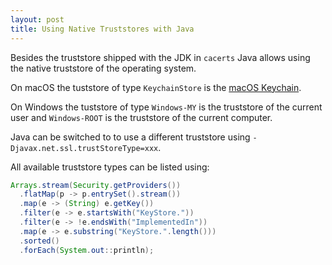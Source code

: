 ```yaml
---
layout: post
title: Using Native Truststores with Java
---
```


Besides the truststore shipped with the JDK in `cacerts` Java allows using the native truststore of the operating system.

On macOS the tuststore of type `KeychainStore` is the [macOS Keychain](https://en.wikipedia.org/wiki/Keychain_(software)).

On Windows the tuststore of type `Windows-MY` is the truststore of the current user and `Windows-ROOT` is the truststore of the current computer.

Java can be switched to to use a different truststore using `-Djavax.net.ssl.trustStoreType=xxx`.

All available truststore types can be listed using:

```java
Arrays.stream(Security.getProviders())
  .flatMap(p -> p.entrySet().stream())
  .map(e -> (String) e.getKey())
  .filter(e -> e.startsWith("KeyStore."))
  .filter(e -> !e.endsWith("ImplementedIn"))
  .map(e -> e.substring("KeyStore.".length()))
  .sorted()
  .forEach(System.out::println);

```

